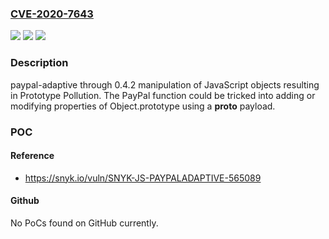 ### [CVE-2020-7643](https://cve.mitre.org/cgi-bin/cvename.cgi?name=CVE-2020-7643)
![](https://img.shields.io/static/v1?label=Product&message=paypal-adaptive&color=blue)
![](https://img.shields.io/static/v1?label=Version&message=All%20versions%20including%200.4.2%20&color=brightgreen)
![](https://img.shields.io/static/v1?label=Vulnerability&message=n%2Fa&color=brightgreen)

### Description

paypal-adaptive through 0.4.2 manipulation of JavaScript objects resulting in Prototype Pollution. The PayPal function could be tricked into adding or modifying properties of Object.prototype using a __proto__ payload.

### POC

#### Reference
- https://snyk.io/vuln/SNYK-JS-PAYPALADAPTIVE-565089

#### Github
No PoCs found on GitHub currently.

